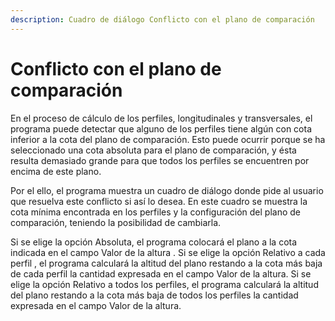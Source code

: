 ```yaml
---
description: Cuadro de diálogo Conflicto con el plano de comparación
---
```


# Conflicto con el plano de comparación

En el proceso de cálculo de los perfiles, longitudinales y transversales, el programa puede detectar que alguno de los perfiles tiene algún con cota inferior a la cota del plano de comparación. Esto puede ocurrir porque se ha seleccionado una cota absoluta para el plano de comparación, y ésta resulta demasiado grande para que todos los perfiles se encuentren por encima de este plano.

Por el ello, el programa muestra un cuadro de diálogo donde pide al usuario que resuelva este conflicto si así lo desea. En este cuadro se muestra la cota mínima encontrada en los perfiles y la configuración del plano de comparación, teniendo la posibilidad de cambiarla.

Si se elige la opción Absoluta, el programa colocará el plano a la cota indicada en el campo Valor de la altura . Si se elige la opción Relativo a cada perfil , el programa calculará la altitud del plano restando a la cota más baja de cada perfil la cantidad expresada en el campo Valor de la altura. Si se elige la opción Relativo a todos los perfiles, el programa calculará la altitud del plano restando a la cota más baja de todos los perfiles la cantidad expresada en el campo Valor de la altura.

